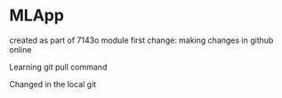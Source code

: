 # MLApp
created as part of 7143o module
first change: making changes in github online

Learning git pull command

Changed in the local git
